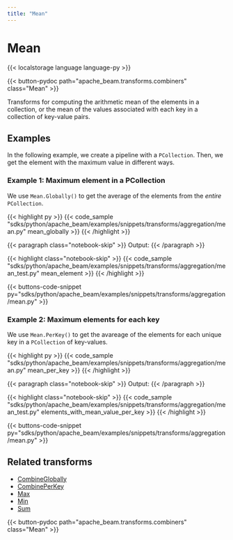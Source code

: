 ```yaml
---
title: "Mean"
---
```

<!--
Licensed under the Apache License, Version 2.0 (the "License");
you may not use this file except in compliance with the License.
You may obtain a copy of the License at

http://www.apache.org/licenses/LICENSE-2.0

Unless required by applicable law or agreed to in writing, software
distributed under the License is distributed on an "AS IS" BASIS,
WITHOUT WARRANTIES OR CONDITIONS OF ANY KIND, either express or implied.
See the License for the specific language governing permissions and
limitations under the License.
-->

# Mean

{{< localstorage language language-py >}}

{{< button-pydoc path="apache_beam.transforms.combiners" class="Mean" >}}

Transforms for computing the arithmetic mean of the elements in a collection,
or the mean of the values associated with each key in a collection of
key-value pairs.

## Examples

In the following example, we create a pipeline with a `PCollection`.
Then, we get the element with the maximum value in different ways.

### Example 1: Maximum element in a PCollection

We use `Mean.Globally()` to get the average of the elements from the *entire* `PCollection`.

{{< highlight py >}}
{{< code_sample "sdks/python/apache_beam/examples/snippets/transforms/aggregation/mean.py" mean_globally >}}
{{< /highlight >}}

{{< paragraph class="notebook-skip" >}}
Output:
{{< /paragraph >}}

{{< highlight class="notebook-skip" >}}
{{< code_sample "sdks/python/apache_beam/examples/snippets/transforms/aggregation/mean_test.py" mean_element >}}
{{< /highlight >}}

{{< buttons-code-snippet
  py="sdks/python/apache_beam/examples/snippets/transforms/aggregation/mean.py" >}}

### Example 2: Maximum elements for each key

We use `Mean.PerKey()` to get the avareage of the elements for each unique key in a `PCollection` of key-values.

{{< highlight py >}}
{{< code_sample "sdks/python/apache_beam/examples/snippets/transforms/aggregation/mean.py" mean_per_key >}}
{{< /highlight >}}

{{< paragraph class="notebook-skip" >}}
Output:
{{< /paragraph >}}

{{< highlight class="notebook-skip" >}}
{{< code_sample "sdks/python/apache_beam/examples/snippets/transforms/aggregation/mean_test.py" elements_with_mean_value_per_key >}}
{{< /highlight >}}

{{< buttons-code-snippet
  py="sdks/python/apache_beam/examples/snippets/transforms/aggregation/mean.py" >}}

## Related transforms

* [CombineGlobally](/documentation/transforms/python/aggregation/combineglobally)
* [CombinePerKey](/documentation/transforms/python/aggregation/combineperkey)
* [Max](/documentation/transforms/python/aggregation/max)
* [Min](/documentation/transforms/python/aggregation/min)
* [Sum](/documentation/transforms/python/aggregation/sum)

{{< button-pydoc path="apache_beam.transforms.combiners" class="Mean" >}}
